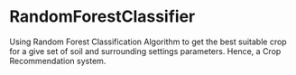# RandomForestClassifier
Using Random Forest Classification Algorithm to get the best suitable crop for a give set of soil and surrounding settings parameters.
Hence, a Crop Recommendation system.
